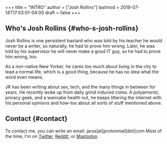 +++
title = "INTRO"
author = ["Josh Rollins"]
lastmod = 2019-07-14T17:03:01-04:00
draft = false
+++

## Who's Josh Rollins {#who-s-josh-rollins}

Josh Rollins is one persistent bastard who was told by his teacher he would never be a writer, so naturally, he had to prove him wrong. Later, he was told by his supervisor he will never make a good IT guy, so he had to prove him wrong, too.

As a non-native New Yorker, he cares too much about living in the city to lead a normal life, which is a good thing, because he has no idea what the word even means.

JR has been writing about sex, tech, and the many things in between for years. He recently woke up from daily grind induced coma. A polyamorist, privacy geek, and a wannabe health nut, he keeps littering the internet with his personal opinions and how-tos about all sorts of stuff mentioned above.


## Contact {#contact}

To contact me, you can write an email: jarss[at]protonmail[dot]com
Most of the time, I'm on [Twitter](https://twitter.com/Josh%5FRollins), [Reddit](https://www.reddit.com/user/JR121), or [Mastodon](https://mastodon.technology/web/accounts/115656).